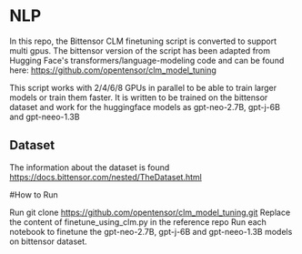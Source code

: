 # NLP

In this repo, the Bittensor CLM finetuning script is converted to support multi gpus. The bittensor version of the script has been adapted from Hugging Face's transformers/language-modeling code and can be found here: https://github.com/opentensor/clm_model_tuning

This script works with 2/4/6/8 GPUs in parallel to be able to train larger models or train them faster. It is written to be trained on the bittensor dataset and work for the huggingface models as gpt-neo-2.7B, gpt-j-6B and gpt-neeo-1.3B

## Dataset

The information about the dataset is found https://docs.bittensor.com/nested/TheDataset.html

#How to Run

Run git clone https://github.com/opentensor/clm_model_tuning.git
Replace the content of finetune_using_clm.py in the reference repo
Run each notebook to finetune the gpt-neo-2.7B, gpt-j-6B and gpt-neeo-1.3B models on bittensor dataset.
